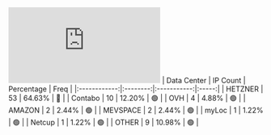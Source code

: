 ![Diagramm](https://github.com/obajay/StateSync-snapshots/blob/main/Projects/Ojo/1/README.md)
| Data Center | IP Count | Percentage | Freq |
|:------------:|:--------:|:-----------:|:-----:|
| HETZNER | 53 | 64.63% | 🔴 |
| Contabo | 10 | 12.20% | 🟢 |
| OVH | 4 | 4.88% | 🟢 |
| AMAZON | 2 | 2.44% | 🟢 |
| MEVSPACE | 2 | 2.44% | 🟢 |
| myLoc | 1 | 1.22% | 🟢 |
| Netcup | 1 | 1.22% | 🟢 |
| OTHER | 9 | 10.98% | 🟢 |